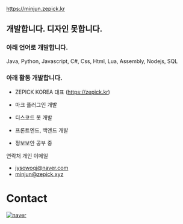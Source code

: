 https://minjun.zepick.kr

## 개발합니다. 디자인 못합니다.

### 아래 언어로 개발합니다.

Java, Python, Javascript, C#, Css, Html, Lua, Assembly, Nodejs, SQL

### 아래 활동 개발합니다.

  -  ZEPICK KOREA 대표 (https://zepick.kr)

  -  마크 플러그인 개발
  -  디스코드 봇 개발
  -  프론트엔드, 백엔드 개발

  -  정보보안 공부 중

연락처
  개인 이메일
  - jysowoqj@naver.com
  - minjun@zepick.xyz
  

# Contact
[![naver](https://img.shields.io/badge/naver-03C75A.svg?&style=for-the-badge&logo=naver&logoColor=white&link=mailto:jysowoqj@naver.com)](mailto:jysowoqj@naver.com)
